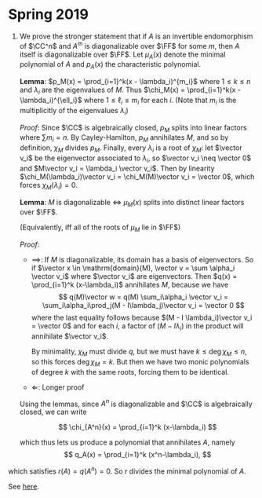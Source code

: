 # Spring 2019

1. We prove the stronger statement that if $A$ is an invertible endomorphism of $\CC^n$ and $A^m$ is diagonalizable over $\FF$ for some $m$, then $A$ itself is diagonalizable over $\FF$. Let $\mu_A(x)$ denote the minimal polynomial of $A$ and $p_A(x)$ the characteristic polynomial.

    **Lemma**: $p_M(x) = \prod_{i=1}^k(x - \lambda_i)^{m_i}$ where $1\leq k \leq n$ and $\lambda_i$ are the eigenvalues of $M$. Thus $\chi_M(x) = \prod_{i=1}^k(x - \lambda_i)^{\ell_i}$ where $1 \leq \ell_i \leq m_i$ for each $i$. (Note that $m_i$ is the multiplicitly of the eigenvalues $\lambda_i$)

    *Proof*: Since $\CC$ is algebraically closed, $p_M$ splits into linear factors where $\sum m_i = n$. By Cayley-Hamilton, $p_M$ annihilates $M$, and so by definition, $\chi_M$ divides $p_M$. Finally, every $\lambda_i$ is a root of $\chi_M$: let $\vector v_i$ be the eigenvector associated to $\lambda_i$, so $\vector v_i \neq \vector 0$ and $M\vector v_i = \lambda_i \vector v_i$. Then by linearity $\chi_M(\lambda_i)\vector v_i = \chi_M(M)\vector v_i = \vector 0$, which forces $\chi_M(\lambda_i) = 0$.

    **Lemma**: $M$ is diagonalizable $\iff$ $\mu_M(x)$ splits into distinct linear factors over $\FF$. 
    
    (Equivalently, iff all of the roots of $\mu_M$ lie in $\FF$)

    *Proof*: 
    - $\implies$: If $M$ is diagonalizable, its domain has a basis of eigenvectors. So if $\vector x \in \mathrm{domain}(M), \vector v = \sum \alpha_i \vector v_i$ where $\vector v_i$ are eigenvectors. Then $q(x) = \prod_{i=1}^k (x-\lambda_i)$ annihilates $M$, because we have 
    $$
    q(M)\vector w = q(M) \sum_i\alpha_i \vector v_i = \sum_i\alpha_i\prod_j(M - I\lambda_j)\vector v_i = \vector 0 
    $$
    where the last equality follows because $(M - I \lambda_i)\vector v_i = \vector 0$ and for each $i$, a factor of $(M - I \lambda_i)$ in the product will annihilate $\vector v_i$.
    
      By minimality, $\chi_M$ must divide $q$, but we must have $k\leq \deg \chi_M \leq n$, so this forces $\deg \chi_M = k$. But then we have two monic polynomials of degree $k$ with the same roots, forcing them to be identical.
    - $\Longleftarrow$: Longer proof

    Using the lemmas, since $A^n$ is diagonalizable and $\CC$ is algebraically closed, we can write

    $$
    \chi_{A^n}(x) = \prod_{i=1}^k (x-\lambda_i)
    $$

    which thus lets us produce a polynomial that annihilates $A$, namely
    $$
    q_A(x) = \prod_{i=1}^k (x^n-\lambda_i),
    $$

  which satisfies $r(A) = q(A^n) = 0$. So $r$ divides the minimal polynomial of $A$. 

  See [here](https://math.stackexchange.com/questions/3027664/if-a-is-invertible-and-an-is-diagonalizable-then-a-is-diagonalizable).